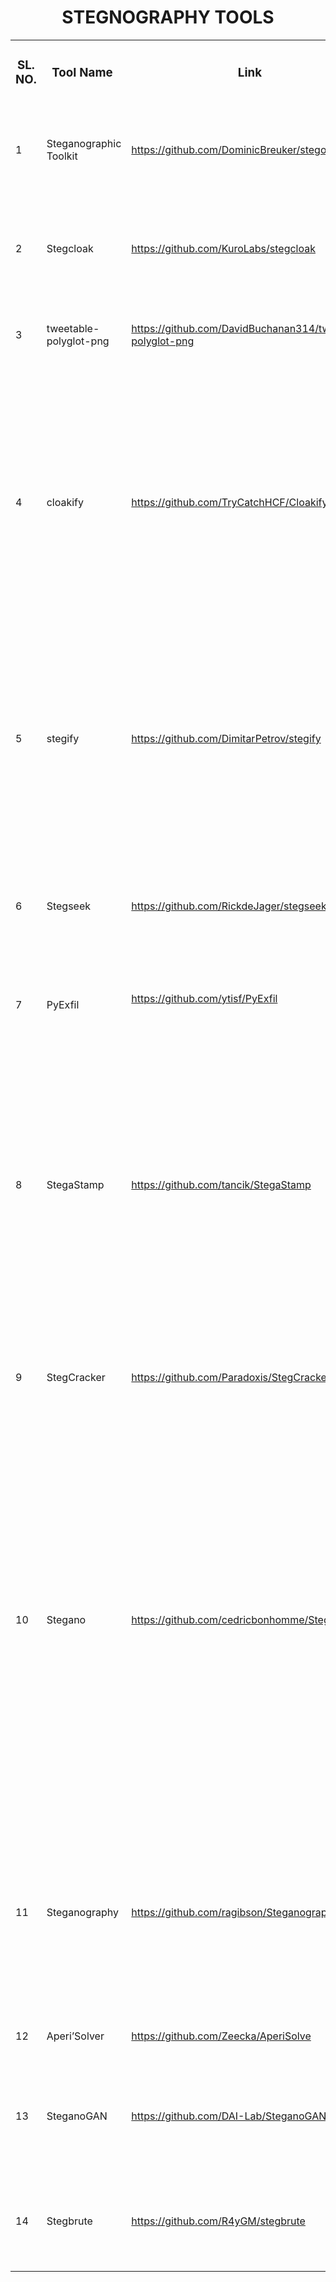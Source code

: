 <h1 align="center">STEGNOGRAPHY TOOLS</h1>

<div align="left">
    <table>
        <tbody>
            <tr>
                <td>
                    <h3 align="center">SL. NO.</h3>
                </td>
                <td>
                    <h3 align="center">Tool Name&nbsp;</h3>
                </td>
                <td>
                    <h3 align="center">Link&nbsp;</h3>
                </td>
                <td>
                    <h3 align="center">Description&nbsp;</h3>
                </td>
            </tr>
            <tr>
                <td>
                    <p>1</p>
                </td>
                <td>
                    <p>Steganographic Toolkit&nbsp;</p>
                </td>
                <td>
                    <p><a href="https://github.com/DominicBreuker/stego-toolkit">https://github.com/DominicBreuker/stego-toolkit</a></p>
                </td>
                <td>
                    <p>Collection of steganography tools - helps with CTF challenges</p><br>
                </td>
            </tr>
            <tr>
                <td>
                    <p>2</p>
                </td>
                <td>
                    <p>Stegcloak</p>
                </td>
                <td>
                    <p><a href="https://github.com/KuroLabs/stegcloak">https://github.com/KuroLabs/stegcloak</a></p>
                </td>
                <td>
                    <p>Hide secrets with invisible characters in plain text securely using passwords</p>
                </td>
            </tr>
            <tr>
                <td>
                    <p>3</p>
                </td>
                <td>
                    <p>tweetable-polyglot-png</p>
                </td>
                <td>
                    <p><a href="https://github.com/DavidBuchanan314/tweetable-polyglot-png">https://github.com/DavidBuchanan314/tweetable-polyglot-png</a></p>
                </td>
                <td>
                    <p>Pack up to 3MB of data into a tweetable PNG polyglot file.&nbsp;</p>
                </td>
            </tr>
            <tr>
                <td>
                    <p>4</p>
                </td>
                <td>
                    <p>cloakify</p>
                </td>
                <td>
                    <p><a href="https://github.com/TryCatchHCF/Cloakify">https://github.com/TryCatchHCF/Cloakify</a></p>
                </td>
                <td>
                    <p>Data Exfiltration &amp; Infiltration In Plain Sight; Convert any file type into list of everyday strings, using Text-Based Steganography; Evade DLP/MLS Devices, Defeat Data Whitelisting Controls, Social Engineering of Analysts, Evade AV Detection&nbsp;</p>
                </td>
            </tr>
            <tr>
                <td>
                    <p>5</p>
                </td>
                <td>
                    <p>stegify</p>
                </td>
                <td>
                    <p><a href="https://github.com/DimitarPetrov/stegify">https://github.com/DimitarPetrov/stegify</a></p>
                </td>
                <td>
                    <p>Stegify is a simple command line tool capable of fully transparently hiding any file within an image or set of images. This technique is known as LSB (Least Significant Bit) steganography&nbsp;</p>
                </td>
            </tr>
            <tr>
                <td>
                    <p>6</p>
                </td>
                <td>
                    <p>Stegseek&nbsp;</p>
                </td>
                <td>
                    <p><a href="https://github.com/RickdeJager/stegseek">https://github.com/RickdeJager/stegseek</a></p>
                </td>
                <td>
                    <p>Worlds fastest steghide cracker, chewing through millions of passwords per second</p>
                </td>
            </tr>
            <tr>
                <td>
                    <p>7</p>
                </td>
                <td>
                    <p>PyExfil</p>
                </td>
                <td>
                    <p><a href="https://github.com/ytisf/PyExfil">https://github.com/ytisf/PyExfil</a></p><br>
                </td>
                <td>
                    <p>A Python Package for Data Exfiltration&nbsp;</p>
                </td>
            </tr>
            <tr>
                <td>
                    <p>8</p>
                </td>
                <td>
                    <p>StegaStamp</p>
                </td>
                <td>
                    <p><a href="https://github.com/tancik/StegaStamp">https://github.com/tancik/StegaStamp</a></p>
                </td>
                <td>
                    <p>The project explores hiding data in images while maintaining perceptual similarity. Our contribution is the ability to extract the data after the encoded image (StegaStamp) has been printed and photographed with a camera (these steps introduce image corruptions).</p>
                </td>
            </tr>
            <tr>
                <td>
                    <p>9</p>
                </td>
                <td>
                    <p>StegCracker</p>
                </td>
                <td>
                    <p><a href="https://github.com/Paradoxis/StegCracker">https://github.com/Paradoxis/StegCracker</a></p>
                </td>
                <td>
                    <p>Steganography brute-force utility to uncover hidden data inside files&nbsp;</p>
                </td>
            </tr>
            <tr>
                <td>
                    <p>10</p>
                </td>
                <td>
                    <p>Stegano</p>
                </td>
                <td>
                    <p><a href="https://github.com/cedricbonhomme/Stegano">https://github.com/cedricbonhomme/Stegano</a></p>
                </td>
                <td>
                    <p>Steganography is the art and science of writing hidden messages in such a way that no one, apart from the sender and intended recipient, suspects the existence of the message, a form of security through obscurity. Consequently, functions provided by Stegano only hide messages, without encryption. Steganography is often used with cryptography.</p>
                </td>
            </tr>
            <tr>
                <td>
                    <p>11</p>
                </td>
                <td>
                    <p>Steganography</p>
                </td>
                <td>
                    <p><a href="https://github.com/ragibson/Steganography">https://github.com/ragibson/Steganography</a></p>
                </td>
                <td>
                    <p>Least Significant Bit Steganography for bitmap images (.bmp and .png), WAV sound files, and byte sequences. Simple LSB Steganalysis (LSB extraction) for bitmap images.</p>
                </td>
            </tr>
            <tr>
                <td>
                    <p>12</p>
                </td>
                <td>
                    <p>Aperi&rsquo;Solver</p>
                </td>
                <td>
                    <p><a href="https://github.com/Zeecka/AperiSolve">https://github.com/Zeecka/AperiSolve</a></p>
                </td>
                <td>
                    <p>Steganalysis web platform&nbsp;</p>
                </td>
            </tr>
            <tr>
                <td>
                    <p>13</p>
                </td>
                <td>
                    <p>SteganoGAN</p>
                </td>
                <td>
                    <p><a href="https://github.com/DAI-Lab/SteganoGAN">https://github.com/DAI-Lab/SteganoGAN</a></p>
                </td>
                <td>
                    <p>SteganoGAN is a tool for creating steganographic images using adversarial training.&nbsp;</p>
                </td>
            </tr>
            <tr>
                <td>
                    <p>14</p>
                </td>
                <td>
                    <p>Stegbrute&nbsp;</p>
                </td>
                <td>
                    <p><a href="https://github.com/R4yGM/stegbrute">https://github.com/R4yGM/stegbrute</a></p>
                </td>
                <td>
                    <p>Fast Steganography bruteforce tool written in Rust useful for CTF&apos;s</p>
                </td>
            </tr>
        </tbody>
    </table>
</div>
